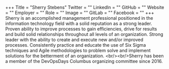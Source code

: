 +++
Title = "Sherry Stebens"
Twitter = ""
LinkedIn = ""
GitHub = ""
Website = ""
Employer = ""
Role = ""
Image = ""
GitLab = ""
Facebook = ""
+++
Sherry is an accomplished management professional positioned in the information technology field with a solid reputation as a strong leader. Proven ability to improve processes to gain efficiencies, drive for results and build solid relationships throughout all levels of an organization.  Strong leader with the ability to create and execute new and/or improved processes. Consistently practice and educate the use of Six Sigma techniques and Agile methodologies to problem solve and implement solutions for the betterment of an organization. &lt;br/&gt;&lt;br/&gt;Sherry has been a member of the DevOpsDays Columbus organizing committee since 2016.